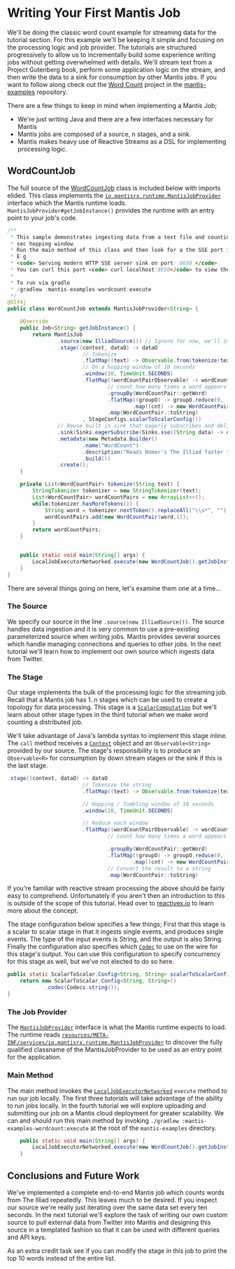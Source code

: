 # Writing Your First Mantis Job
We'll be doing the classic word count example for streaming data for the tutorial section. For this example we'll be keeping it simple and focusing on the processing logic and job provider. The tutorials are structured progressively to allow us to incrementally build some experience writing jobs without getting overwhelmed with details. We'll stream text from a Project Gutenberg book, perform some application logic on the stream, and then write the data to a sink for consumption by other Mantis jobs. If you want to follow along check out the [Word Count](https://github.com/Netflix/mantis-examples/tree/master/wordcount) project in the [mantis-examples](https://github.com/Netflix/mantis-examples/) repository.

There are a few things to keep in mind when implementing a Mantis Job;

* We're just writing Java and there are a few interfaces necessary for Mantis
* Mantis jobs are composed of a source, n stages, and a sink.
* Mantis makes heavy use of Reactive Streams as a DSL for implementing processing logic.


## WordCountJob

The full source of the [WordCountJob](https://github.com/Netflix/mantis-examples/wordcount/...) class is included below with imports elided. This class implements the [`io.mantisrx.runtime.MantisJobProvider`](https://github.com/Netflix/mantis/blob/master/mantis-runtime/src/main/java/io/mantisrx/runtime/MantisJobProvider.java) interface which the Mantis runtime loads. `MantisJobProvider#getJobInstance()` provides the runtime with an entry point to your job's code.

```java
/**
 * This sample demonstrates ingesting data from a text file and counting the number of occurrences of words within a 10
 * sec hopping window.
 * Run the main method of this class and then look for a the SSE port in the output
 * E.g
 * <code> Serving modern HTTP SSE server sink on port: 8650 </code>
 * You can curl this port <code> curl localhost:8650</code> to view the output of the job.
 *
 * To run via gradle
 * /gradlew :mantis-examples-wordcount:execute
 */
@Slf4j
public class WordCountJob extends MantisJobProvider<String> {

    @Override
    public Job<String> getJobInstance() {
        return MantisJob
                .source(new IlliadSource()) // Ignore for now, we'll implement one in the next tutorial.
                .stage((context, dataO) -> dataO
                        // Tokenize
                        .flatMap((text) -> Observable.from(tokenize(text)))
                        // On a hopping window of 10 seconds
                        .window(10, TimeUnit.SECONDS)
                        .flatMap((wordCountPairObservable) -> wordCountPairObservable
                                // count how many times a word appears
                                .groupBy(WordCountPair::getWord)
                                .flatMap((groupO) -> groupO.reduce(0, (cnt, wordCntPair) -> cnt + 1)
                                        .map((cnt) -> new WordCountPair(groupO.getKey(), cnt))))
                                .map(WordCountPair::toString)
                        , StageConfigs.scalarToScalarConfig())
                // Reuse built in sink that eagerly subscribes and delivers data over SSE
                .sink(Sinks.eagerSubscribe(Sinks.sse((String data) -> data)))
                .metadata(new Metadata.Builder()
                        .name("WordCount")
                        .description("Reads Homer's The Illiad faster than we can.")
                        .build())
                .create();
    }

    private List<WordCountPair> tokenize(String text) {
        StringTokenizer tokenizer = new StringTokenizer(text);
        List<WordCountPair> wordCountPairs = new ArrayList<>();
        while(tokenizer.hasMoreTokens()) {
            String word = tokenizer.nextToken().replaceAll("\\s*", "").toLowerCase();
            wordCountPairs.add(new WordCountPair(word,1));
        }
        return wordCountPairs;
    }


    public static void main(String[] args) {
        LocalJobExecutorNetworked.execute(new WordCountJob().getJobInstance());
    }
}

```

There are several things going on here, let's examine them one at a time...

### The Source

We specify our source in the line `.source(new IlliadSource())`. The source handles data ingestion and it is very common to use a pre-existing parameterized source when writing jobs. Mantis provides several sources which handle managing connections and queries to other jobs. In the next tutorial we'll learn how to implement our own source which ingests data from Twitter.

### The Stage

Our stage implements the bulk of the processing logic for the streaming job. Recall that a Mantis job has 1..n stages which can be used to create a topology for data processing. This stage is a [`ScalarComputation`](https://github.com/Netflix/mantis/blob/master/mantis-runtime/src/main/java/io/mantisrx/runtime/computation/ScalarComputation.java) but we'll learn about other stage types in the third tutorial when we make word counting a distributed job.

We'll take advantage of Java's lambda syntax to implement this stage inline. The `call` method receives a [`Context`]() object and an `Observable<String>` provided by our source. The stage's responsibility is to produce an `Observable<R>` for consumption by down stream stages or the sink if this is the last stage.


```java
.stage((context, dataO) -> dataO
                        // Tokenize the string
                        .flatMap((text) -> Observable.from(tokenize(text)))

                        // Hopping / Tumbling window of 10 seconds
                        .window(10, TimeUnit.SECONDS)

                        // Reduce each window
                        .flatMap((wordCountPairObservable) -> wordCountPairObservable
                                // count how many times a word appears

                                .groupBy(WordCountPair::getWord)
                                .flatMap((groupO) -> groupO.reduce(0, (cnt, wordCntPair) -> cnt + 1)
                                        .map((cnt) -> new WordCountPair(groupO.getKey(), cnt))))
                                // Convert the result to a string
                                .map(WordCountPair::toString)
```

If you're familiar with reactive stream processing the above should be fairly easy to comprehend. Unfortunately if you aren't then an introduction to this is outside of the scope of this tutorial. Head over to [reactivex.io](http://reactivex.io/) to learn more about the concept.

The stage configuration below specifies a few things; First that this stage is a scalar to scalar stage in that it ingests single events, and produces single events. The type of the input events is String, and the output is also String. Finally the configuration also specifies which [`Codec`](https://github.com/Netflix/mantis/blob/master/mantis-common/src/main/java/io/mantisrx/common/codec/Codecs.java) to use on the wire for this stage's output. You can use this configuration to specify concurrency for this stage as well, but we've not elected to do so here.

```java
public static ScalarToScalar.Config<String, String> scalarToScalarConfig() {
    return new ScalarToScalar.Config<String, String>()
            .codec(Codecs.string());
}
```

### The Job Provider

The [`MantisJobProvider`](https://github.com/Netflix/mantis/blob/master/mantis-runtime/src/main/java/io/mantisrx/runtime/MantisJobProvider.java) interface is what the Mantis runtime expects to load. The runtime reads [`resources/META-INF/services/io.mantisrx.runtime.MantisJobProvider`](https://github.com/Netflix/mantis-examples/blob/master/wordcount/src/main/resources/META-INF/services/io.mantisrx.runtime.MantisJobProvider) to discover the fully qualified classname of the MantisJobProvider to be used as an entry point for the application.

### Main Method

The main method invokes the [`LocalJobExecutorNetworked`](https://github.com/Netflix/mantis/blob/master/mantis-runtime/src/main/java/io/mantisrx/runtime/executor/LocalJobExecutorNetworked.java) `execute` method to run our job locally. The first three tutorials will take advantage of the ability to run jobs locally. In the fourth tutorial we will explore uploading and submitting our job on a Mantis cloud deployment for greater scalability. We can and should run this main method by invoking `./gradlew :mantis-examples-wordcount:execute` at the root of the `mantis-examples` directory.

```java
    public static void main(String[] args) {
        LocalJobExecutorNetworked.execute(new WordCountJob().getJobInstance());
    }

```

## Conclusions and Future Work

We've implemented a complete end-to-end Mantis job which counts words from The Illiad repeatedly. This leaves much to be desired. If you inspect our source we're really just iterating over the same data set every ten seconds. In the next tutorial we'll explore the task of writing our own custom source to pull external data from Twitter into Mantis and designing this source in a templated fashion so that it can be used with different queries and API keys.

As an extra credit task see if you can modify the stage in this job to print the top 10 words instead of the entire list.

